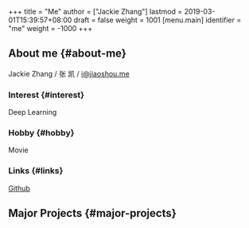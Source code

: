 +++
title = "Me"
author = ["Jackie Zhang"]
lastmod = 2019-03-01T15:39:57+08:00
draft = false
weight = 1001
[menu.main]
  identifier = "me"
  weight = -1000
+++

## About me {#about-me}

Jackie Zhang / 张 凯 / i@jiaoshou.me


### Interest {#interest}

Deep Learning


### Hobby {#hobby}

Movie


### Links {#links}

[Github](https://github.com/iceiceiceJack/)


## Major Projects {#major-projects}
